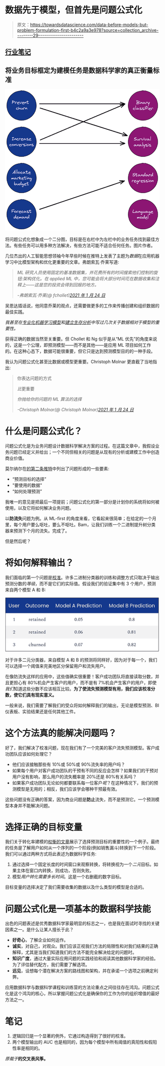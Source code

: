 # 数据先于模型，但首先是问题公式化

> 原文：<https://towardsdatascience.com/data-before-models-but-problem-formulation-first-b4c2a9a3e978?source=collection_archive---------29----------------------->

## [行业笔记](https://towardsdatascience.com/tagged/notes-from-industry)

## 将业务目标框定为建模任务是数据科学家的真正衡量标准

![](img/d326eb9f76db6031289aed20dde70763.png)

将问题公式化想象成一个二分图，目标是在右栏中为左栏中的业务任务找到最佳方法。有些任务可以用多种方法解决，有些方法可能不适合任何任务。图片作者。

几位杰出的人工智能思想领袖今年早些时候在推特上发表了主题为*数据*在应用机器学习中比模型架构和优化更重要的文章。弗朗索瓦·乔莱写道:

> *ML 研究人员使用固定的基准数据集，并花费所有的时间搜索他们控制的旋钮:架构优化。在 applied ML 中，您可能会将大部分时间花在数据收集和注释上——这是您的投资会得到回报的地方。*
> 
> *-弗朗索瓦·乔莱(@ fchollet)*[*2021 年 1 月 24 日*](https://twitter.com/fchollet/status/1353421758699687942?ref_src=twsrc%5Etfw)

吴恩达插话说，他同意乔莱的观点，还需要做更多的工作来传播创建和组织数据的最佳实践。

*我甚至在[专业化机器学习模型](https://www.crosstab.io/articles/professionalizing-machine-learning)和[建立生存分析](https://www.crosstab.io/articles/events-to-durations)中写过几次关于数据相对于模型的重要性。*

获得正确的数据当然至关重要。但 Chollet 和 Ng 似乎是从“ML 优先”的角度来说的，这是一个公理，即预测模型——而不是其他——是应用 ML 项目如何工作的。在这种心态下，数据可能很重要，但它只是达到预测模型目的的一种手段。

我认为问题公式化甚至比数据或模型更重要。Christoph Molnar 更直截了当地指出:

> 你表达问题的方式
> 
> *比*更重要
> 
> *你抛给你的问题的 ML 算法的选择*
> 
> *-Christoph Molnar(@ Christoph Molnar)*[*2021 年 1 月 24 日*](https://twitter.com/ChristophMolnar/status/1353337173718822918?ref_src=twsrc%5Etfw)

# 什么是问题公式化？

问题公式化是为业务问题设计数据科学解决方案的过程。在这篇文章中，我假设业务问题已经定义并给出；一个不同但相关的问题是从现有的分析或建模工作中创造商业价值。

莫尔纳尔在[的第二条推特](https://twitter.com/ChristophMolnar/status/1353338337579442183)中列出了问题形成的一些要素:

*   “预测目标的选择”
*   "要使用的数据"
*   “如何处理预测”

我唯一的意见是把最后一项提前；问题公式化的第一部分是计划你的系统将如何被使用，以及它将如何解决业务问题。

以**防流失**问题为例。从 ML-first 的角度来看，它看起来很简单；在给定的一个月里，每个用户要么呕吐，要么不呕吐。Bam，让我们训练一个二进制提升树分类器来预测下个月的流失。完成了。

但是然后呢？

# 将如何解释输出？

我们面临的第一个问题是[校准](https://scikit-learn.org/stable/modules/calibration.html)。许多二进制分类器的训练和调整方式只取决于输出预测分数的*等级*，而不是它们的实际值。假设我们的验证集中有 3 个用户，预测来自两个模型 A 和 B:

![](img/a1b0dfa2bdec6a6c5cdcd37bd189bfb9.png)

对于许多二元分类器，来自模型 A 和 B 的预测将同样好，因为对于每一个，我们可以选择一个阈值来完美地区分保留用户和流失用户。

在像防流失这样的应用中，这些值确实很重要！客户成功团队将直接读取分数，并且更担心有 80%机会产生客户的用户，而不是有 7%机会产生客户的用户，即使*我们*知道这些分数不应该相互比较。**为了使流失预测模型有用，我们应该校准分数，使它们具有现实意义。**

一般来说，我们需要了解我们的受众将如何解释我们的输出，无论是模型预测、BI 仪表板、实验结果还是任何其他工件。

# 这个方法真的能解决问题吗？

好了，我们解决了校准问题，现在我们有了一个完美的客户流失预测模型。客户成功团队应该如何处理它？

*   他们应该接触那些有 10%或 50%或 90%流失率的用户吗？
*   如果每个用户对客户成功团队的干预有不同的反应会怎样？如果我们的干预对用户没有影响，那么用户的流失概率是 20%还是 80%有关系吗？
*   如果客户成功团队无论如何都要联系每一位客户*呢*？在这种情况下，我们的预测模型是无用的；相反，我们应该学会哪种干预最有效。

这些问题没有正确的答案，因为商业问题是**防止**流失，而不是预测它。一个预测模型本身并不能解决问题。

# 选择正确的目标变量

我们关于转化率建模的[权衡的文章](https://www.crosstab.io/articles/conversion-rate-model-tradeoffs)展示了选择预测目标的重要性的一个例子。最终的任务是了解用户如何从一个序列的一个阶段(例如销售漏斗)转换到下一个阶段。我们可以通过两种方式将此表述为数据科学任务:

1.  通过选择一个固定长度的时间窗口来观察转换，将转换视为一个*二元*目标。如果主体在窗口内转换，则成功，否则失败。
2.  模型*用户转化需要多长时间*。这是一个右删截的数字目标。

目标变量的选择决定了我们需要收集的数据以及什么类型的模型是合适的。

# 问题公式化是一项基本的数据科学技能

出色的问题表述是优秀数据科学家最明显的标志之一，也是我在面试时寻找的关键因素之一。是什么让某人擅长于此？

*   **好奇心**，了解企业如何运作。
*   **诚实**，对自己，对观众。我们应该正视我们方法的局限性和对我们结果的正确解释，尤其是当我们知道我们的方法不能完全解决给定的问题时。
*   **知识广度**，通过大量实际应用问题的实践经验和阅读其他数据科学家的经验。为了评估替代配方，我们需要了解选项。
*   **远见**，设想每个潜在解决方案的路线图和架构，并在承诺一个选项之前确定利弊。

应用数据科学与数据科学课程和训练营的方法论重点之间往往存在鸿沟。问题公式化是这个鸿沟的核心，所以掌握问题公式化是确保你的工作为你的组织增值的最好方法之一。

# 笔记

1.  逻辑回归是一个显著的例外，它通过构造得到了很好的校准。
2.  两个模型输出的 AUC 也是相同的，因为每个模型中所有阈值的真阳性和假阳性率是相同的。

*原载于*[](https://www.crosstab.io)**的交叉表风筝。**